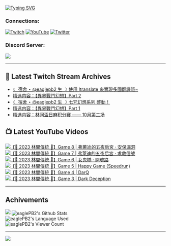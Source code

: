 <!--### Hello people, I'm EaglePB2 - The one who building something for fun 👋
Thank you for standby for this profile.   
The purpose of this profile is coming soon.   
You may come back later, as you wish if this readme.md is updated.   -->

<a href="https://git.io/typing-svg"><img src="https://readme-typing-svg.herokuapp.com?font=Fira+Code&duration=1000&pause=5000&vCenter=true&random=false&width=500&lines=%F0%9F%91%8B+Hello+Everyone%2C+I'm+EaglePB2.;%F0%9F%99%87+Thank+you+for+stopping+by+my+profile.+;%F0%9F%94%AD+%3D%3D%3D%3D+%F0%9F%94%AD;%F0%9F%91%8B+%E4%BD%A0%E5%A5%BD%EF%BC%8C%E6%AD%A1%E8%BF%8E%E4%BE%86%E5%88%B0%E6%88%91%E7%9A%84%E4%BB%A3%E7%A2%BC%E5%BA%AB%E3%80%82;%F0%9F%99%87+%E6%84%9F%E8%AC%9D%E5%89%8D%E4%BE%86%E5%8F%83%E8%A7%80%E5%B0%8F%E5%B1%8B+owo~" alt="Typing SVG" /></a>

### Connections:

[![Twitch](https://img.shields.io/badge/Twitch-9347FF?style=flat-square&logo=twitch&logoColor=white)](https://www.twitch.tv/eaglepb2)
[![YouTube](https://img.shields.io/badge/YouTube-%23FF0000.svg?style=flat-square&logo=YouTube&logoColor=white)](https://www.youtube.com/eaglepb2)
[![Twitter](https://img.shields.io/badge/Twitter-%231DA1F2.svg?style=flat-square&logo=Twitter&logoColor=white)](https://twitter.com/eaglepb2)

### Discord Server:

[![](https://invidget.switchblade.xyz/qKrub9b?theme=dark&language=ch)](https://discord.gg/qKrub9b)

---

## 👾 Latest Twitch Stream Archives
<!-- TWITCH:START -->
- [☾ 宿舍 ⋆ @eaglepb2 生 ☽ 使用 !translate 來實現多國翻譯哦~](https://www.twitch.tv/videos/2274876635)
- [精选内容：【異界戰鬥幻想】Part 2](https://www.twitch.tv/videos/2273444920)
- [☾ 宿舍 ⋆ @eaglepb2 生 ☽ 七咒幻想系列 啓動！](https://www.twitch.tv/videos/2273074811)
- [精选内容：【異界戰鬥幻想】Part 1](https://www.twitch.tv/videos/2273035505)
- [精选内容：林间盃日麻积分赛 —— 10月第二场](https://www.twitch.tv/videos/2273035333)
<!-- TWITCH:END -->



## 📺 Latest YouTube Videos
<!-- YOUTUBE:START -->
<!-- YOUTUBE:END -->

<!-- BEGIN YOUTUBE-CARDS -->
<a href="https://www.youtube.com/watch?v=C6lN8JnEY6M">
  <picture>
    <source media="(prefers-color-scheme: dark)" srcset="https://ytcards.demolab.com/?id=C6lN8JnEY6M&title=%E3%80%90%F0%9F%8E%83+2023+%E6%9E%97%E9%96%93%E5%82%B3%E7%B5%B1+%F0%9F%8E%83%E3%80%91Game+8+%7C+%E5%BC%97%E8%90%8A%E8%BF%AA%E7%9A%84%E4%BA%94%E5%A4%9C%E5%90%8E%E5%AE%AE+%C2%B7+%E5%AE%89%E4%BF%9D%E6%BC%8F%E6%B4%9E&lang=zh&timestamp=1728898035&background_color=%230d1117&title_color=%23ffffff&stats_color=%23dedede&max_title_lines=1&width=250&border_radius=5&duration=25472">
    <img src="https://ytcards.demolab.com/?id=C6lN8JnEY6M&title=%E3%80%90%F0%9F%8E%83+2023+%E6%9E%97%E9%96%93%E5%82%B3%E7%B5%B1+%F0%9F%8E%83%E3%80%91Game+8+%7C+%E5%BC%97%E8%90%8A%E8%BF%AA%E7%9A%84%E4%BA%94%E5%A4%9C%E5%90%8E%E5%AE%AE+%C2%B7+%E5%AE%89%E4%BF%9D%E6%BC%8F%E6%B4%9E&lang=zh&timestamp=1728898035&background_color=%23ffffff&title_color=%2324292f&stats_color=%2357606a&max_title_lines=1&width=250&border_radius=5&duration=25472" alt="【🎃 2023 林間傳統 🎃】Game 8 | 弗萊迪的五夜后宮 · 安保漏洞" title="【🎃 2023 林間傳統 🎃】Game 8 | 弗萊迪的五夜后宮 · 安保漏洞">
  </picture>
</a>
<a href="https://www.youtube.com/watch?v=QDibFRDuMsQ">
  <picture>
    <source media="(prefers-color-scheme: dark)" srcset="https://ytcards.demolab.com/?id=QDibFRDuMsQ&title=%E3%80%90%F0%9F%8E%83+2023+%E6%9E%97%E9%96%93%E5%82%B3%E7%B5%B1+%F0%9F%8E%83%E3%80%91Game+7+%7C+%E5%BC%97%E8%90%8A%E8%BF%AA%E7%9A%84%E4%BA%94%E5%A4%9C%E5%90%8E%E5%AE%AE+%C2%B7+%E6%B1%82%E6%95%91%E4%BF%A1%E8%99%9F&lang=zh&timestamp=1728811391&background_color=%230d1117&title_color=%23ffffff&stats_color=%23dedede&max_title_lines=1&width=250&border_radius=5&duration=24373">
    <img src="https://ytcards.demolab.com/?id=QDibFRDuMsQ&title=%E3%80%90%F0%9F%8E%83+2023+%E6%9E%97%E9%96%93%E5%82%B3%E7%B5%B1+%F0%9F%8E%83%E3%80%91Game+7+%7C+%E5%BC%97%E8%90%8A%E8%BF%AA%E7%9A%84%E4%BA%94%E5%A4%9C%E5%90%8E%E5%AE%AE+%C2%B7+%E6%B1%82%E6%95%91%E4%BF%A1%E8%99%9F&lang=zh&timestamp=1728811391&background_color=%23ffffff&title_color=%2324292f&stats_color=%2357606a&max_title_lines=1&width=250&border_radius=5&duration=24373" alt="【🎃 2023 林間傳統 🎃】Game 7 | 弗萊迪的五夜后宮 · 求救信號" title="【🎃 2023 林間傳統 🎃】Game 7 | 弗萊迪的五夜后宮 · 求救信號">
  </picture>
</a>
<a href="https://www.youtube.com/watch?v=Vn6ahXQn7Hk">
  <picture>
    <source media="(prefers-color-scheme: dark)" srcset="https://ytcards.demolab.com/?id=Vn6ahXQn7Hk&title=%E3%80%90%F0%9F%8E%83+2023+%E6%9E%97%E9%96%93%E5%82%B3%E7%B5%B1+%F0%9F%8E%83%E3%80%91Game+6+%7C+%E5%A5%B3%E9%AC%BC%E6%A9%8B+%C2%B7+%E9%96%8B%E9%AD%82%E8%B7%AF&lang=zh&timestamp=1728727013&background_color=%230d1117&title_color=%23ffffff&stats_color=%23dedede&max_title_lines=1&width=250&border_radius=5&duration=15272">
    <img src="https://ytcards.demolab.com/?id=Vn6ahXQn7Hk&title=%E3%80%90%F0%9F%8E%83+2023+%E6%9E%97%E9%96%93%E5%82%B3%E7%B5%B1+%F0%9F%8E%83%E3%80%91Game+6+%7C+%E5%A5%B3%E9%AC%BC%E6%A9%8B+%C2%B7+%E9%96%8B%E9%AD%82%E8%B7%AF&lang=zh&timestamp=1728727013&background_color=%23ffffff&title_color=%2324292f&stats_color=%2357606a&max_title_lines=1&width=250&border_radius=5&duration=15272" alt="【🎃 2023 林間傳統 🎃】Game 6 | 女鬼橋 · 開魂路" title="【🎃 2023 林間傳統 🎃】Game 6 | 女鬼橋 · 開魂路">
  </picture>
</a>
<a href="https://www.youtube.com/watch?v=W0nEFNVAUaw">
  <picture>
    <source media="(prefers-color-scheme: dark)" srcset="https://ytcards.demolab.com/?id=W0nEFNVAUaw&title=%E3%80%90%F0%9F%8E%83+2023+%E6%9E%97%E9%96%93%E5%82%B3%E7%B5%B1+%F0%9F%8E%83%E3%80%91Game+5+%7C+Happy+Game+%28Speedrun%29&lang=zh&timestamp=1728665241&background_color=%230d1117&title_color=%23ffffff&stats_color=%23dedede&max_title_lines=1&width=250&border_radius=5&duration=5487">
    <img src="https://ytcards.demolab.com/?id=W0nEFNVAUaw&title=%E3%80%90%F0%9F%8E%83+2023+%E6%9E%97%E9%96%93%E5%82%B3%E7%B5%B1+%F0%9F%8E%83%E3%80%91Game+5+%7C+Happy+Game+%28Speedrun%29&lang=zh&timestamp=1728665241&background_color=%23ffffff&title_color=%2324292f&stats_color=%2357606a&max_title_lines=1&width=250&border_radius=5&duration=5487" alt="【🎃 2023 林間傳統 🎃】Game 5 | Happy Game (Speedrun)" title="【🎃 2023 林間傳統 🎃】Game 5 | Happy Game (Speedrun)">
  </picture>
</a>
<a href="https://www.youtube.com/watch?v=SpnwfEpTphA">
  <picture>
    <source media="(prefers-color-scheme: dark)" srcset="https://ytcards.demolab.com/?id=SpnwfEpTphA&title=%E3%80%90%F0%9F%8E%83+2023+%E6%9E%97%E9%96%93%E5%82%B3%E7%B5%B1+%F0%9F%8E%83%E3%80%91Game+4+%7C+DarQ&lang=zh&timestamp=1728535542&background_color=%230d1117&title_color=%23ffffff&stats_color=%23dedede&max_title_lines=1&width=250&border_radius=5&duration=9436">
    <img src="https://ytcards.demolab.com/?id=SpnwfEpTphA&title=%E3%80%90%F0%9F%8E%83+2023+%E6%9E%97%E9%96%93%E5%82%B3%E7%B5%B1+%F0%9F%8E%83%E3%80%91Game+4+%7C+DarQ&lang=zh&timestamp=1728535542&background_color=%23ffffff&title_color=%2324292f&stats_color=%2357606a&max_title_lines=1&width=250&border_radius=5&duration=9436" alt="【🎃 2023 林間傳統 🎃】Game 4 | DarQ" title="【🎃 2023 林間傳統 🎃】Game 4 | DarQ">
  </picture>
</a>
<a href="https://www.youtube.com/watch?v=a-JbEI1WR_8">
  <picture>
    <source media="(prefers-color-scheme: dark)" srcset="https://ytcards.demolab.com/?id=a-JbEI1WR_8&title=%E3%80%90%F0%9F%8E%83+2023+%E6%9E%97%E9%96%93%E5%82%B3%E7%B5%B1+%F0%9F%8E%83%E3%80%91Game+3+%7C+Dark+Deception&lang=zh&timestamp=1728465945&background_color=%230d1117&title_color=%23ffffff&stats_color=%23dedede&max_title_lines=1&width=250&border_radius=5&duration=25552">
    <img src="https://ytcards.demolab.com/?id=a-JbEI1WR_8&title=%E3%80%90%F0%9F%8E%83+2023+%E6%9E%97%E9%96%93%E5%82%B3%E7%B5%B1+%F0%9F%8E%83%E3%80%91Game+3+%7C+Dark+Deception&lang=zh&timestamp=1728465945&background_color=%23ffffff&title_color=%2324292f&stats_color=%2357606a&max_title_lines=1&width=250&border_radius=5&duration=25552" alt="【🎃 2023 林間傳統 🎃】Game 3 | Dark Deception" title="【🎃 2023 林間傳統 🎃】Game 3 | Dark Deception">
  </picture>
</a>
<!-- END YOUTUBE-CARDS -->

---

## Achivements
[![](https://github-profile-trophy.vercel.app/?username=eaglepb2&theme=monokai&no-bg=true&&title=Repositories,Issues,Commit,MultiLanguage)](https://github.com/anuraghazra/github-readme-stats)
<img align="center" alt="eaglePB2's Github Stats" src="https://github-readme-stats.vercel.app/api?username=eaglePB2&show_icons=true&hide_border=true&theme=merko" />
<br>
<img align="center" alt="eaglePB2's Language Used" src="https://github-readme-stats.vercel.app/api/top-langs/?username=eaglePB2&show_icons=true&hide_border=true&theme=merko&layout=compact&langs_count=8" />
<br>
<img align="center" alt="eaglePB2's Viewer Count" src="https://visitcount.itsvg.in/api?id=eaglepb2&label=Profile%20Views&color=3&icon=5&pretty=true" />

<hr>

<!-- RANDOMQUOTE:START -->
![](https://quotes-github-readme.vercel.app/api?type=horizontal&theme=merko)
<!-- RANDOMQUOTE:END -->


<!--
       _____   _   _   _____       _____   _   _   ____   
      |_   _| | | | | |  ___|     |  ___| | \ | | |  _  \  
        | |   | |_| | | |___      | |___  |  \| | | | | | 
        | |   |  _  | |  ___|     |  ___| |     | | | | | 
        | |   | | | | | |___      | |___  | |\  | | |_| | 
        |_|   |_| |_| |_____|     |_____| |_| \_| |____ / 
      
-->
